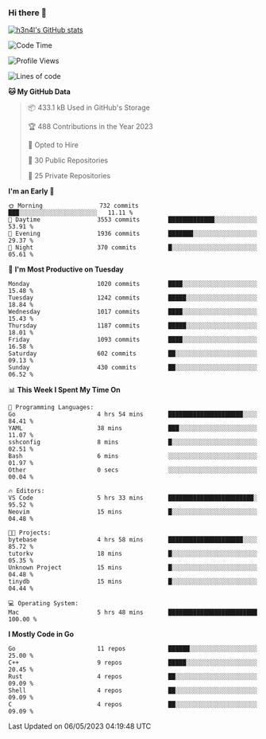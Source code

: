 ### Hi there 👋

[![h3n4l's GitHub stats](https://github-readme-stats.vercel.app/api?username=h3n4l&count_private=true&show_icons=true&theme=radical)](https://github.com/h3n4l/github-readme-stats)

<!--START_SECTION:waka-->
![Code Time](http://img.shields.io/badge/Code%20Time-1%2C194%20hrs%2040%20mins-blue)

![Profile Views](http://img.shields.io/badge/Profile%20Views-4-blue)

![Lines of code](https://img.shields.io/badge/From%20Hello%20World%20I%27ve%20Written-3.1%20million%20lines%20of%20code-blue)

**🐱 My GitHub Data** 

> 📦 433.1 kB Used in GitHub's Storage 
 > 
> 🏆 488 Contributions in the Year 2023
 > 
> 💼 Opted to Hire
 > 
> 📜 30 Public Repositories 
 > 
> 🔑 25 Private Repositories 
 > 
**I'm an Early 🐤** 

```text
🌞 Morning                732 commits         ███░░░░░░░░░░░░░░░░░░░░░░   11.11 % 
🌆 Daytime                3553 commits        █████████████░░░░░░░░░░░░   53.91 % 
🌃 Evening                1936 commits        ███████░░░░░░░░░░░░░░░░░░   29.37 % 
🌙 Night                  370 commits         █░░░░░░░░░░░░░░░░░░░░░░░░   05.61 % 
```
📅 **I'm Most Productive on Tuesday** 

```text
Monday                   1020 commits        ████░░░░░░░░░░░░░░░░░░░░░   15.48 % 
Tuesday                  1242 commits        █████░░░░░░░░░░░░░░░░░░░░   18.84 % 
Wednesday                1017 commits        ████░░░░░░░░░░░░░░░░░░░░░   15.43 % 
Thursday                 1187 commits        █████░░░░░░░░░░░░░░░░░░░░   18.01 % 
Friday                   1093 commits        ████░░░░░░░░░░░░░░░░░░░░░   16.58 % 
Saturday                 602 commits         ██░░░░░░░░░░░░░░░░░░░░░░░   09.13 % 
Sunday                   430 commits         ██░░░░░░░░░░░░░░░░░░░░░░░   06.52 % 
```


📊 **This Week I Spent My Time On** 

```text
💬 Programming Languages: 
Go                       4 hrs 54 mins       █████████████████████░░░░   84.41 % 
YAML                     38 mins             ███░░░░░░░░░░░░░░░░░░░░░░   11.07 % 
sshconfig                8 mins              █░░░░░░░░░░░░░░░░░░░░░░░░   02.51 % 
Bash                     6 mins              ░░░░░░░░░░░░░░░░░░░░░░░░░   01.97 % 
Other                    0 secs              ░░░░░░░░░░░░░░░░░░░░░░░░░   00.04 % 

🔥 Editors: 
VS Code                  5 hrs 33 mins       ████████████████████████░   95.52 % 
Neovim                   15 mins             █░░░░░░░░░░░░░░░░░░░░░░░░   04.48 % 

🐱‍💻 Projects: 
bytebase                 4 hrs 58 mins       █████████████████████░░░░   85.72 % 
tutorkv                  18 mins             █░░░░░░░░░░░░░░░░░░░░░░░░   05.35 % 
Unknown Project          15 mins             █░░░░░░░░░░░░░░░░░░░░░░░░   04.48 % 
tinydb                   15 mins             █░░░░░░░░░░░░░░░░░░░░░░░░   04.44 % 

💻 Operating System: 
Mac                      5 hrs 48 mins       █████████████████████████   100.00 % 
```

**I Mostly Code in Go** 

```text
Go                       11 repos            ██████░░░░░░░░░░░░░░░░░░░   25.00 % 
C++                      9 repos             █████░░░░░░░░░░░░░░░░░░░░   20.45 % 
Rust                     4 repos             ██░░░░░░░░░░░░░░░░░░░░░░░   09.09 % 
Shell                    4 repos             ██░░░░░░░░░░░░░░░░░░░░░░░   09.09 % 
C                        4 repos             ██░░░░░░░░░░░░░░░░░░░░░░░   09.09 % 
```




 Last Updated on 06/05/2023 04:19:48 UTC
<!--END_SECTION:waka-->


